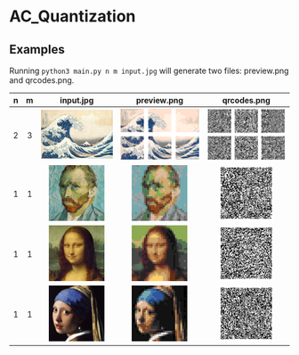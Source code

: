 # AC_Quantization

## Examples

Running `python3 main.py n m input.jpg` will generate two files: preview.png and qrcodes.png.

 n|m|input.jpg|preview.png|qrcodes.png
:-:|:-:|:--------:|:---------:|:----------:
2|3|<img src="examples/1/input.jpg?raw=true" width="200">|<img src="examples/1/preview.png?raw=true" width="200">|<img src="examples/1/qrcodes.png?raw=true" width="200">
1|1|<img src="examples/2/input.jpg?raw=true" width="100">|<img src="examples/2/preview.png?raw=true" width="100">|<img src="examples/2/qrcodes.png?raw=true" width="100">
1|1|<img src="examples/3/input.jpg?raw=true" width="100">|<img src="examples/3/preview.png?raw=true" width="100">|<img src="examples/3/qrcodes.png?raw=true" width="100">
1|1|<img src="examples/4/input.jpg?raw=true" width="100">|<img src="examples/4/preview.png?raw=true" width="100">|<img src="examples/4/qrcodes.png?raw=true" width="100">








